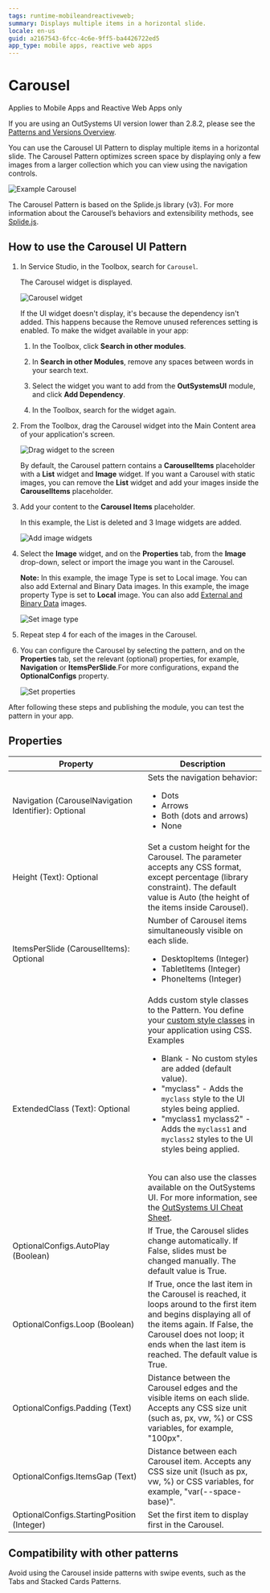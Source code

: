 ```yaml
---
tags: runtime-mobileandreactiveweb;  
summary: Displays multiple items in a horizontal slide.
locale: en-us
guid: a2167543-6fcc-4c6e-9ff5-ba4426722ed5
app_type: mobile apps, reactive web apps
---
```


# Carousel

<div class="info" markdown="1">

Applies to Mobile Apps and Reactive Web Apps only

</div>

<div class="info" markdown="1">

If you are using an OutSystems UI version lower than 2.8.2, please see the [Patterns and Versions Overview](https://outsystemsui.outsystems.com/OutsystemsUiWebsite/MigrationOverview).

</div>

You can use the Carousel UI Pattern to display multiple items in a horizontal slide.  The Carousel Pattern optimizes screen space by displaying only a few images from a larger collection which you can view using the navigation controls. 

![Example Carousel](images/carousel-example.png)

<div class="info" markdown="1">

The Carousel Pattern is based on the Splide.js library (v3). For more information about the Carousel’s behaviors and extensibility methods, see [Splide.js](https://splidejs.com/).  

</div>

## How to use the Carousel UI Pattern

1. In Service Studio, in the Toolbox, search for `Carousel`.
  
     The Carousel widget is displayed.

    ![Carousel widget](images/carousel-widget-ss.png)

    If the UI widget doesn't display, it's because the dependency isn't added. This happens because the Remove unused references setting is enabled. To make the widget available in your app:

    1. In the Toolbox, click **Search in other modules**.

    1. In **Search in other Modules**, remove any spaces between words in your search text.
    
    1. Select the widget you want to add from the **OutSystemsUI** module, and click **Add Dependency**. 
    
    1. In the Toolbox, search for the widget again.

1. From the Toolbox, drag the Carousel widget into the Main Content area of your application's screen. 

    ![Drag widget to the screen](images/carousel-dragwidget-ss.png)

    By default, the Carousel pattern contains a **CarouselItems** placeholder with a **List** widget and **Image** widget. If you want a Carousel with static images, you can remove the **List** widget and add your images inside the **CarouselItems** placeholder.

1. Add your content to the **Carousel Items** placeholder. 

    In this example, the List is deleted and 3 Image widgets are added.  

    ![Add image widgets](images/carousel-addimages-ss.png) 

1. Select the **Image** widget, and on the **Properties** tab, from the **Image** drop-down, select or import the image you want in the Carousel. 

    **Note:** In this example, the image Type is set to Local image. You can also add External and Binary Data images. In this example, the image property Type is set to **Local** image. You can also add [External and Binary Data](../../../image/display-image.md) images.   

    ![Set image type](images/carousel-imagetype-ss.png)   

1. Repeat step 4 for each of the images in the Carousel. 

1. You can configure the Carousel by selecting the pattern, and on the **Properties** tab, set the relevant (optional) properties, for example, **Navigation** or **ItemsPerSlide**.For more configurations, expand the **OptionalConfigs** property.

    ![Set properties](images/carousel-properties-ss.png)  

After following these steps and publishing the module, you can test the pattern in your app.

## Properties

| **Property**                                         | **Description**                                                                                                                                                                                                                                                                                                                                                                                                                                                                                                                                                                                                                            |
|------------------------------------------------------|--------------------------------------------------------------------------------------------------------------------------------------------------------------------------------------------------------------------------------------------------------------------------------------------------------------------------------------------------------------------------------------------------------------------------------------------------------------------------------------------------------------------------------------------------------------------------------------------------------------------------------------------|
| Navigation (CarouselNavigation Identifier): Optional | Sets the navigation behavior:<ul><li>Dots</li><li>Arrows</li><li>Both (dots and arrows)</li><li>None</li></ul>                                                                                                                                                                                                                                                                                                                                                                                                                                                                                                                             |
| Height (Text): Optional                              | Set a custom height for the Carousel. The parameter accepts any CSS format, except percentage (library constraint). The default value is Auto (the height of the items inside Carousel).                                                                                                                                                                                                                                                                                                                                                                                                                                                   |
| ItemsPerSlide (CarouselItems): Optional              | Number of Carousel items simultaneously visible on each slide.<ul><li>DesktopItems (Integer)</li><li>TabletItems (Integer)</li><li>PhoneItems (Integer)</li></ul>                                                                                                                                                                                                                                                                                                                                                                                                                                                                          |
| ExtendedClass (Text): Optional                       | Adds custom style classes to the Pattern. You define your [custom style classes](../../../../../develop/ui/look-feel/css.md) in your application using CSS. <br/>Examples <ul><li>Blank - No custom styles are added (default value).</li><li>"myclass" - Adds the ``myclass`` style to the UI styles being applied.</li><li>"myclass1 myclass2" - Adds the ``myclass1`` and ``myclass2`` styles to the UI styles being applied.</li></ul><br/>You can also use the classes available on the OutSystems UI. For more information, see the [OutSystems UI Cheat Sheet](https://outsystemsui.outsystems.com/OutSystemsUIWebsite/CheatSheet). |
| OptionalConfigs.AutoPlay (Boolean)                   | If True, the Carousel slides change automatically. If False, slides must be changed manually. The default value is True.                                                                                                                                                                                                                                                                                                                                                                                                                                                                                                                   |
| OptionalConfigs.Loop (Boolean)                       | If True, once the last item in the Carousel is reached, it loops around to the first item and begins displaying all of the items again. If False, the Carousel does not loop; it ends when the last item is reached. The default value is True.                                                                                                                                                                                                                                                                                                                                                                                            |
| OptionalConfigs.Padding (Text)                       | Distance between the Carousel edges and the visible items on each slide. Accepts any CSS size unit (such as, px, vw, %) or  CSS variables, for example, "100px".                                                                                                                                                                                                                                                                                                                                                                                                                                                                           |
| OptionalConfigs.ItemsGap (Text)                      | Distance between each Carousel item. Accepts any CSS size unit (lsuch as px, vw, %) or CSS variables, for example, "var(--space-base)".                                                                                                                                                                                                                                                                                                                                                                                                                                                                                                    |
| OptionalConfigs.StartingPosition (Integer)           | Set the first item to display first in the Carousel.                                                                                                                                                                                                                                                                                                                                                                                                                                                                                                                                                                                       |
  
## Compatibility with other patterns

Avoid using the Carousel inside patterns with swipe events, such as the Tabs and Stacked Cards Patterns.
